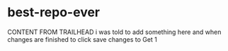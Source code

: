 # best-repo-ever
CONTENT FROM TRAILHEAD
i was told to add something here and when changes are finished to click save
changes to Get 1